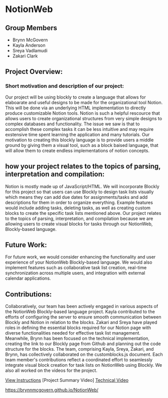 # NotionWeb

## Group Members
- Brynn McGovern
- Kayla Anderson
- Sreya Vadlamudi
- Zakari Clark

## Project Overview:

### Short motivation and description of our project:
Our project will be using blockly to create a language that allows for elaboarate and useful designs to be made for the organizational tool Notion. This will be done via an underlying HTML implementation to directly produce customizable Notion tools. Notion is such a helpful rescource that allows users to create organizational structures from very simple designs to complex databases and functionality. The issue we saw is that to accomplish these complex tasks it can be less intuitive and may require exstensive time spent learning the application and many tutorials. Our motivation to creating this blockly language is to provide users a middle ground by giving them a visual tool, such as a block baised language, that will allow them to create endless implementations of notion concepts.

## how your project relates to the topics of parsing, interpretation and compilation:
Notion is mostly made up of JavaScript/HTML. We will incorporate Blockly for this project so that users can use Blockly to design task lists visually which means they can add due dates for assignments/tasks and add descriptions for them in order to organize everything. Example features would include adding tasks, deleting tasks, as well as creating custom blocks to create the specific task lists mentioned above. Our project relates to the topics of parsing, interpretation, and compilation because we are allowing users to create visual blocks for tasks through our NotionWeb, Blockly-based language.

## Future Work:
For future work, we would consider enhancing the functionality and user experience of your NotionWeb Blockly-based language. We would also implement features such as collaborative task list creation, real-time synchronization across multiple users, and integration with external calendar applications.

## Contributions:
Collaboratively, our team has been actively engaged in various aspects of the NotionWeb Blockly-based language project. Kayla contributed to the efforts of configuring the server to ensure smooth communication between Blockly and Notion in relation to the blocks. Zakari and Sreya have played roles in defining the essential blocks required for our Notion page with diverse functionalities needed for effective task list management. Meanwhile, Brynn has been focused on the technical implementation, creating the link to our Blockly page from Github and planning out the code structure for the blocks. The team, comprising Kayla, Sreya, Zakari, and Brynn, has collectively collaborated on the customblocks.js document. Each team member's contributions reflect a coordinated effort to seamlessly integrate visual block creation for task lists on NotionWeb using Blockly. We also all worked on the videos for the project.



[View Instructions](./docs/instructions.md)
[Project Summary Video]
[Technical Video](https://drive.google.com/file/d/1uKK4EiJRLOYDrbDO0m1eTtfScT71o-VQ/view?usp=sharing)

https://brynnmcgovern.github.io/NotionWeb/ 
